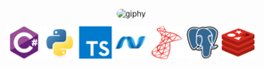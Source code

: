 <p align="center">
  <img src="https://github.com/HilthonTT/HilthonTT/assets/118371200/02cb73fb-27c1-4884-908b-0f2253a76cc9" alt="giphy" style="border-radius: 15px;">
</p>

<div align="center">
  <img src="https://raw.githubusercontent.com/devicons/devicon/master/icons/csharp/csharp-original.svg" alt="csharp" width="60" height="60"/>
  <img src="https://raw.githubusercontent.com/devicons/devicon/master/icons/python/python-original.svg" alt="python" width="60" height="60"/>
  <img src="https://raw.githubusercontent.com/devicons/devicon/master/icons/typescript/typescript-original.svg" alt="typescript" width="60" height="60"/>
  <img src="https://raw.githubusercontent.com/devicons/devicon/master/icons/dot-net/dot-net-original.svg" alt=".NET" width="60" height="60"/>
  <img src="https://raw.githubusercontent.com/devicons/devicon/master/icons/microsoftsqlserver/microsoftsqlserver-plain.svg" alt="Microsoft SQL Server" width="60" height="60"/>
  <img src="https://raw.githubusercontent.com/devicons/devicon/master/icons/postgresql/postgresql-original.svg" alt="PostgreSQL" width="60" height="60"/>
  <img src="https://raw.githubusercontent.com/devicons/devicon/master/icons/redis/redis-original.svg" alt="Redis" width="60" height="60"/>
</div>
